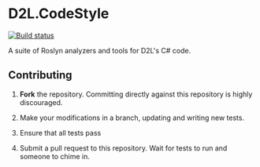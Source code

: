 # D2L.CodeStyle

[![Build status](https://ci.appveyor.com/api/projects/status/psw7acwi8s59be62/branch/master?svg=true)](https://ci.appveyor.com/project/Brightspace/d2l-codestyle-cf97m/branch/master)

A suite of Roslyn analyzers and tools for D2L's C# code.

## Contributing

1. **Fork** the repository. Committing directly against this repository is
   highly discouraged.

2. Make your modifications in a branch, updating and writing new tests.

3. Ensure that all tests pass

4. Submit a pull request to this repository. Wait for tests to run and someone
   to chime in.
